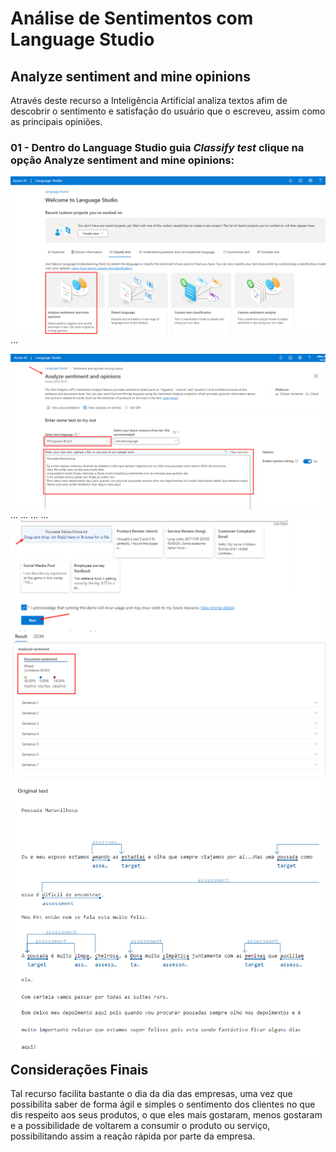 <h1>
    <span> Análise de Sentimentos com Language Studio </span>
</h1>

## Analyze sentiment and mine opinions
Através deste recurso a Inteligência Artificial analiza textos afim de descobrir o sentimento e satisfação do usuário que o escreveu, assim como as principais opiniões.

### 01 - Dentro do Language Studio guia *Classify test* clique na opção Analyze sentiment and mine opinions:   
<img align="right" src="/dp03-analise-de-sentimentos/imagens/01.png" width=""/> 

...

<img align="right" src="/dp03-analise-de-sentimentos/imagens/02.png" width=""/> 
...
<img align="right" src="/dp03-analise-de-sentimentos/imagens/03.png" width=""/> 
...
<img align="right" src="/dp03-analise-de-sentimentos/imagens/04.png" width=""/> 
...
<img align="right" src="/dp03-analise-de-sentimentos/imagens/05.png" width="1000"/> 
...  

## Considerações Finais  

 Tal recurso facilita bastante o dia da dia das empresas, uma vez que possibilita saber de forma ágil e simples o sentimento dos clientes no que dis respeito aos seus produtos, o que eles mais gostaram, menos gostaram e a possibilidade de voltarem a consumir o produto ou serviço, possibilitando assim a reação rápida por parte da empresa.

